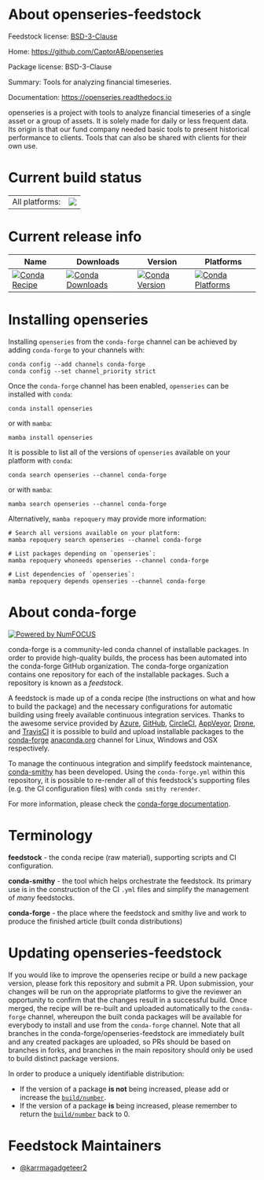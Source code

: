 About openseries-feedstock
==========================

Feedstock license: [BSD-3-Clause](https://github.com/conda-forge/openseries-feedstock/blob/main/LICENSE.txt)

Home: https://github.com/CaptorAB/openseries

Package license: BSD-3-Clause

Summary: Tools for analyzing financial timeseries.

Documentation: https://openseries.readthedocs.io

openseries is a project with tools to analyze financial timeseries of a single asset or a group of assets.
It is solely made for daily or less frequent data. Its origin is that our fund company needed basic tools
to present historical performance to clients. Tools that can also be shared with clients for their own use.


Current build status
====================


<table><tr><td>All platforms:</td>
    <td>
      <a href="https://dev.azure.com/conda-forge/feedstock-builds/_build/latest?definitionId=20899&branchName=main">
        <img src="https://dev.azure.com/conda-forge/feedstock-builds/_apis/build/status/openseries-feedstock?branchName=main">
      </a>
    </td>
  </tr>
</table>

Current release info
====================

| Name | Downloads | Version | Platforms |
| --- | --- | --- | --- |
| [![Conda Recipe](https://img.shields.io/badge/recipe-openseries-green.svg)](https://anaconda.org/conda-forge/openseries) | [![Conda Downloads](https://img.shields.io/conda/dn/conda-forge/openseries.svg)](https://anaconda.org/conda-forge/openseries) | [![Conda Version](https://img.shields.io/conda/vn/conda-forge/openseries.svg)](https://anaconda.org/conda-forge/openseries) | [![Conda Platforms](https://img.shields.io/conda/pn/conda-forge/openseries.svg)](https://anaconda.org/conda-forge/openseries) |

Installing openseries
=====================

Installing `openseries` from the `conda-forge` channel can be achieved by adding `conda-forge` to your channels with:

```
conda config --add channels conda-forge
conda config --set channel_priority strict
```

Once the `conda-forge` channel has been enabled, `openseries` can be installed with `conda`:

```
conda install openseries
```

or with `mamba`:

```
mamba install openseries
```

It is possible to list all of the versions of `openseries` available on your platform with `conda`:

```
conda search openseries --channel conda-forge
```

or with `mamba`:

```
mamba search openseries --channel conda-forge
```

Alternatively, `mamba repoquery` may provide more information:

```
# Search all versions available on your platform:
mamba repoquery search openseries --channel conda-forge

# List packages depending on `openseries`:
mamba repoquery whoneeds openseries --channel conda-forge

# List dependencies of `openseries`:
mamba repoquery depends openseries --channel conda-forge
```


About conda-forge
=================

[![Powered by
NumFOCUS](https://img.shields.io/badge/powered%20by-NumFOCUS-orange.svg?style=flat&colorA=E1523D&colorB=007D8A)](https://numfocus.org)

conda-forge is a community-led conda channel of installable packages.
In order to provide high-quality builds, the process has been automated into the
conda-forge GitHub organization. The conda-forge organization contains one repository
for each of the installable packages. Such a repository is known as a *feedstock*.

A feedstock is made up of a conda recipe (the instructions on what and how to build
the package) and the necessary configurations for automatic building using freely
available continuous integration services. Thanks to the awesome service provided by
[Azure](https://azure.microsoft.com/en-us/services/devops/), [GitHub](https://github.com/),
[CircleCI](https://circleci.com/), [AppVeyor](https://www.appveyor.com/),
[Drone](https://cloud.drone.io/welcome), and [TravisCI](https://travis-ci.com/)
it is possible to build and upload installable packages to the
[conda-forge](https://anaconda.org/conda-forge) [anaconda.org](https://anaconda.org/)
channel for Linux, Windows and OSX respectively.

To manage the continuous integration and simplify feedstock maintenance,
[conda-smithy](https://github.com/conda-forge/conda-smithy) has been developed.
Using the ``conda-forge.yml`` within this repository, it is possible to re-render all of
this feedstock's supporting files (e.g. the CI configuration files) with ``conda smithy rerender``.

For more information, please check the [conda-forge documentation](https://conda-forge.org/docs/).

Terminology
===========

**feedstock** - the conda recipe (raw material), supporting scripts and CI configuration.

**conda-smithy** - the tool which helps orchestrate the feedstock.
                   Its primary use is in the construction of the CI ``.yml`` files
                   and simplify the management of *many* feedstocks.

**conda-forge** - the place where the feedstock and smithy live and work to
                  produce the finished article (built conda distributions)


Updating openseries-feedstock
=============================

If you would like to improve the openseries recipe or build a new
package version, please fork this repository and submit a PR. Upon submission,
your changes will be run on the appropriate platforms to give the reviewer an
opportunity to confirm that the changes result in a successful build. Once
merged, the recipe will be re-built and uploaded automatically to the
`conda-forge` channel, whereupon the built conda packages will be available for
everybody to install and use from the `conda-forge` channel.
Note that all branches in the conda-forge/openseries-feedstock are
immediately built and any created packages are uploaded, so PRs should be based
on branches in forks, and branches in the main repository should only be used to
build distinct package versions.

In order to produce a uniquely identifiable distribution:
 * If the version of a package **is not** being increased, please add or increase
   the [``build/number``](https://docs.conda.io/projects/conda-build/en/latest/resources/define-metadata.html#build-number-and-string).
 * If the version of a package **is** being increased, please remember to return
   the [``build/number``](https://docs.conda.io/projects/conda-build/en/latest/resources/define-metadata.html#build-number-and-string)
   back to 0.

Feedstock Maintainers
=====================

* [@karrmagadgeteer2](https://github.com/karrmagadgeteer2/)

